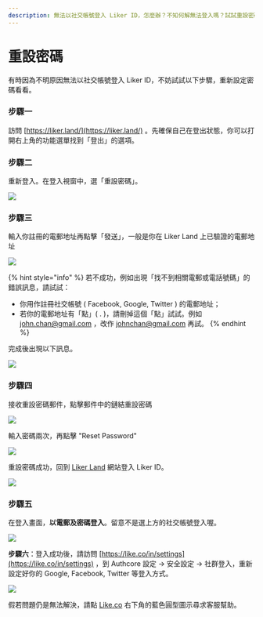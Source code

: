 ```yaml
---
description: 無法以社交帳號登入 Liker ID，怎麼辦？不知何解無法登入嗎？試試重設密碼吧！
---
```


# 重設密碼

有時因為不明原因無法以社交帳號登入 Liker ID，不妨試試以下步驟，重新設定密碼看看。

### **步驟一**

訪問 [https://liker.land/](https://liker.land/)  。先確保自己在登出狀態，你可以打開右上角的功能選單找到「登出」的選項。

### **步驟二**

重新登入。在登入視窗中，選「重設密碼」。  


![](../../.gitbook/assets/resetpassword-1.png)

### 步驟三

輸入你註冊的電郵地址再點擊「發送」，一般是你在 Liker Land 上已驗證的電郵地址

![](../../.gitbook/assets/resetpassword-2.png)

{% hint style="info" %}
若不成功，例如出現「找不到相關電郵或電話號碼」的錯誤訊息，請試試：

* 你用作註冊社交帳號 \( Facebook, Google, Twitter \) 的電郵地址；
* 若你的電郵地址有「點」\( . \)，請刪掉這個「點」試試。例如 john.chan@gmail.com ，改作 johnchan@gmail.com 再試。
{% endhint %}

完成後出現以下訊息。

![](../../.gitbook/assets/resetpassword-3.png)

### **步驟四**

接收重設密碼郵件，點擊郵件中的鏈結重設密碼

![](../../.gitbook/assets/resetpassword-4.png)

輸入密碼兩次，再點擊 "Reset Password"

![](../../.gitbook/assets/resetpassword-5.png)

重設密碼成功，回到 [Liker Land](https://liker.land/) 網站登入 Liker ID。

![](../../.gitbook/assets/resetpassword-6.png)

### **步驟五**

在登入畫面，**以電郵及密碼登入**。留意不是選上方的社交帳號登入喔。

![](../../.gitbook/assets/resetpassword-7.png)

**步驟六**：登入成功後，請訪問 [https://like.co/in/settings](https://like.co/in/settings) ，到 Authcore 設定 → 安全設定 → 社群登入，重新設定好你的 Google, Facebook, Twitter 等登入方式。

![](../../.gitbook/assets/social-media-logins-1.png)

假若問題仍是無法解決，請點 [Like.co](https://like.co/) 右下角的藍色圓型圖示尋求客服幫助。


